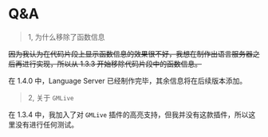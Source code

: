 # Q&A

> 1, 为什么移除了函数信息

~~因为我认为在代码片段上显示函数信息的效果很不好，我想在制作出语言服务器之后再进行实现，所以从 1.3.3 开始移除代码片段中的函数信息。~~

在 1.4.0 中，Language Server 已经制作完毕，其余信息将在后续版本添加。

> 2, 关于 `GMLive`

在 1.3.4 中，我加入了对 `GMLive` 插件的高亮支持，但我并没有这款插件，所以这里没有进行任何测试。